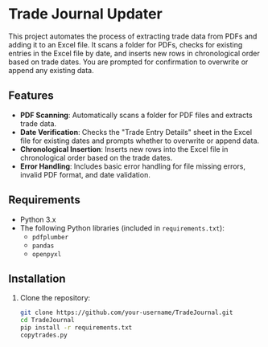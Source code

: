 # Trade Journal Updater

This project automates the process of extracting trade data from PDFs and adding it to an Excel file. It scans a folder for PDFs, checks for existing entries in the Excel file by date, and inserts new rows in chronological order based on trade dates. You are prompted for confirmation to overwrite or append any existing data.

## Features

- **PDF Scanning**: Automatically scans a folder for PDF files and extracts trade data. 
- **Date Verification**: Checks the "Trade Entry Details" sheet in the Excel file for existing dates and prompts whether to overwrite or append data.
- **Chronological Insertion**: Inserts new rows into the Excel file in chronological order based on the trade dates.
- **Error Handling**: Includes basic error handling for file missing errors, invalid PDF format, and date validation.

## Requirements

- Python 3.x
- The following Python libraries (included in `requirements.txt`):
  - `pdfplumber`
  - `pandas`
  - `openpyxl`
  

## Installation

1. Clone the repository:
   ```bash
   git clone https://github.com/your-username/TradeJournal.git
   cd TradeJournal
   pip install -r requirements.txt
   copytrades.py

   
